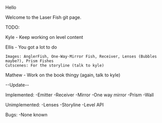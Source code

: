 Hello

Welcome to the Laser Fish git page.

TODO:

Kyle - Keep working on level content

Ellis - You got a lot to do

	Images: AnglerFish, One-Way-Mirror Fish, Receiver, Lenses (Bubbles maybe?), Prism Fishes
	Cutscenes: For the storyline (talk to kyle)

Mathew - Work on the book thingy (again, talk to kyle)

--Update--

Implemented:
	-Emitter
	-Receiver
	-Mirror
	-One way mirror
	-Prism
	-Wall

Unimplemented:
	-Lenses
	-Storyline
	-Level API

Bugs:
	-None known
